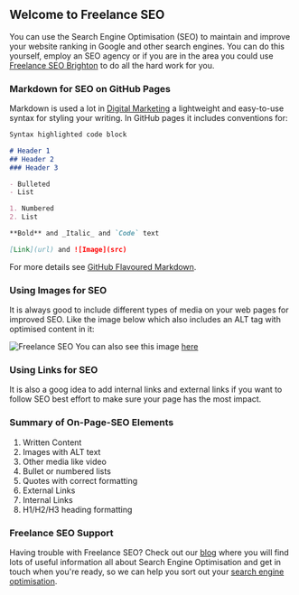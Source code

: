 ## Welcome to Freelance SEO

You can use the Search Engine Optimisation (SEO) to maintain and improve your website ranking in Google and other search engines. You can do this yourself, employ an SEO agency or if you are in the area you could use [Freelance SEO Brighton](https://consultantsussex.com/wordpress-websites/wordpress-seo/) to do all the hard work for you.

### Markdown for SEO on GitHub Pages

Markdown is used a lot in [Digital Marketing](https://linktr.ee/creatal) a lightweight and easy-to-use syntax for styling your writing. In GitHub pages it includes conventions for:

```markdown
Syntax highlighted code block

# Header 1
## Header 2
### Header 3

- Bulleted
- List

1. Numbered
2. List

**Bold** and _Italic_ and `Code` text

[Link](url) and ![Image](src)
```

For more details see [GitHub Flavoured Markdown](https://guides.github.com/features/mastering-markdown/).

### Using Images for SEO
It is always good to include different types of media on your web pages for improved SEO. Like the image below which also includes an ALT tag with optimised content in it:

![Freelance SEO](https://creatal.github.io/freelance-seo/SEO-Expert%5B1%5D.jpg)
You can also see this image [here](https://creatal.github.io/freelance-seo/SEO-Expert%5B1%5D.jpg)

### Using Links for SEO

It is also a goog idea to add internal links and external links if you want to follow SEO best effort to make sure your page has the most impact.

### Summary of On-Page-SEO Elements

1. Written Content
2. Images with ALT text
3. Other media like video
4. Bullet or numbered lists
5. Quotes with correct formatting
6. External Links
7. Internal Links
8. H1/H2/H3 heading formatting

### Freelance SEO Support

Having trouble with Freelance SEO? Check out our [blog](https://consultantsussex.com/feed-your-head/) where you will find lots of useful information all about Search Engine Optimisation and get in touch when you're ready, so we can help you sort out your [search engine optimisation](https://consultantsussex.com/wordpress-websites/wordpress-seo/).

